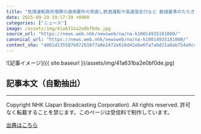 ```yaml
---
title: "危険運転致死傷罪の適用要件の見直し飲酒運転や高速度走行など 数値基準のたたき台示す 遺族の受け止めは"
date: 2025-09-29 19:17:39 +0900
categories: ["ニュース"]
image: /assets/img/41a631ba2e0bf0de.jpg
source_url: "https://news.web.nhk/newsweb/na/na-k10014935181000/"
canonical_url: "https://news.web.nhk/newsweb/na/na-k10014935181000/"
content_sha: "4061d135587b072616f7a0e2472e616d42ebe6fa7abd21a0ab754a9cd68e5b71"
---
```


![記事イメージ]({{ site.baseurl }}/assets/img/41a631ba2e0bf0de.jpg)

## 記事本文（自動抽出）
<div><div class="_13tndsj2"><nav aria-label="フッターサイトナビゲーション" class="_13tndsj4"></nav><hr class="esl7kn2s esl7kn1l esl7kn1n _14xli2ae"><p class="esl7kn2s esl7kn1m esl7kn1o _1yvk0f68 _1lugom81">Copyright NHK (Japan Broadcasting Corporation). All rights reserved. 許可なく転載することを禁じます。このページは受信料で制作しています。</p></div></div>

[出典はこちら](https://news.web.nhk/newsweb/na/na-k10014935181000/)
